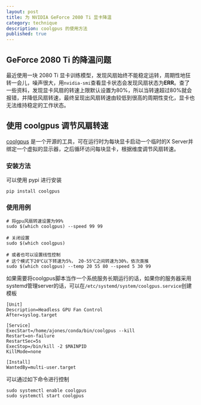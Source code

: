 ```yaml
---
layout: post
title: 为 NVIDIA GeForce 2080 Ti 显卡降温
category: technique
description: coolgpus 的使用方法
published: true
---
```


## GeForce 2080 Ti 的降温问题

最近使用一块 2080 Ti 显卡训练模型，发现风扇始终不能稳定运转，周期性地狂转一会儿，噪声很大，用`nvidia-smi`查看显卡状态会发现风扇状态为**ERR**。查了一些资料，发现显卡风扇的转速上限默认设置为80%，所以当转速超过80%就会报错，并降低风扇转速，最终呈现出风扇转速由较低到很高的周期性变化，显卡也无法维持稳定的工作状态。

## 使用 coolgpus 调节风扇转速

[coolgpus][coolgpus_github] 是一个开源的工具，可在运行时为每块显卡启动一个临时的X Server并绑定一个虚拟的显示器，之后循环访问每块显卡，根据维度调节风扇转速。

### 安装方法

可以使用 pypi 进行安装

    pip install coolgpus

### 使用用例

    # 将gpu风扇转速设置为99%
    sudo $(which coolgpus) --speed 99 99

    # 关闭设置
    sudo $(which coolgpus)

    # 或者也可以设置线性控制
    # 这个模式下20℃以下转速为5%， 20-55℃之间转速为30%，依次类推
    sudo $(which coolgpus) --temp 20 55 80 --speed 5 30 99

如果需要将coolgpus脚本当作一个系统服务长期运行的话，如果你的服务器采用systemd管理server的话，可以在`/etc/systemd/system/coolgpus.service`创建模板

    [Unit]
    Description=Headless GPU Fan Control
    After=syslog.target

    [Service]
    ExecStart=/home/ajones/conda/bin/coolgpus --kill 
    Restart=on-failure
    RestartSec=5s
    ExecStop=/bin/kill -2 $MAINPID
    KillMode=none 

    [Install]
    WantedBy=multi-user.target

可以通过如下命令进行控制

    sudo systemctl enable coolgpus
    sudo systemctl start coolgpus

[coolgpus_github]: https://github.com/andyljones/coolgpus

